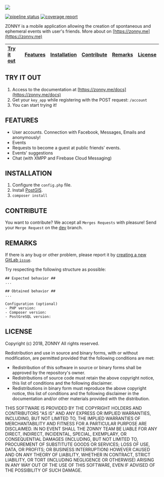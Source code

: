 ![](https://cdn.pbrd.co/images/Hp02HzE.png)

[![pipeline status](https://gitlab.com/baudev/ZONNY_API/badges/v0.2-beta/pipeline.svg)](https://gitlab.com/baudev/ZONNY_API/commits/v0.2-beta)
[![coverage report](https://gitlab.com/baudev/ZONNY_API/badges/v0.2-beta/coverage.svg)](https://gitlab.com/baudev/ZONNY_API/commits/v0.2-beta)

ZONNY is a mobile application allowing the creation of spontaneous and ephemeral events with user's friends. More about on [https://zonny.me](https://zonny.me)

| [Try it out](#try-it-out) | [Features](#features) | [Installation](#installation) | [Contribute](#contribute) | [Remarks](#remarks) | [License](#license) |
| :----------- | :------: | ------------: | :----------- | :------: | ------------: |

## TRY IT OUT
 1. Access to the documentation at [https://zonny.me/docs](https://zonny.me/docs)
 2. Get your `key_app` while registering with the POST request: `/account`
 3. You can start trying it!


## FEATURES

- User accounts. Connection with Facebook, Messages, Emails and anonymously!
- Events
- Requests to become a guest at public friends' events.
- Events' suggestions
- Chat (with XMPP and Firebase Cloud Messaging)

## INSTALLATION

 1. Configure the `config.php` file. 
 2. Install [PostGIS](https://postgis.net/).
 3. ```composer install```


## CONTRIBUTE

You want to contribute? We accept all `Merges Requests` with pleasure!
Send your `Merge Request` on the [dev](https://gitlab.com/baudev/ZONNY_API/tree/master/dev) branch.

## REMARKS

If there is any bug or other problem, please report it by [creating a new GitLab `issue`](https://gitlab.com/baudev/ZONNY_API/issues/new).

Try respecting the following structure as possible:

```
## Expected behavior ##
...

## Obtained behavior ##
...

Configuration (optional)
- PHP version:
- Composer version: 
- PostGreSQL version:
```

## LICENSE

Copyright (c) 2018, ZONNY
All rights reserved. 

Redistribution and use in source and binary forms, with or without modification, are permitted provided that the following conditions are met: 
* Redistribution of this software in source or binary forms shall be approved by the repository's owner.
* Redistributions of source code must retain the above copyright notice, this list of conditions and the following disclaimer. 
* Redistributions in binary form must reproduce the above copyright notice, this list of conditions and the following disclaimer in the documentation and/or other materials provided with the distribution.

THIS SOFTWARE IS PROVIDED BY THE COPYRIGHT HOLDERS AND CONTRIBUTORS "AS IS" AND ANY EXPRESS OR IMPLIED WARRANTIES, INCLUDING, BUT NOT LIMITED TO, THE IMPLIED WARRANTIES OF MERCHANTABILITY AND FITNESS FOR A PARTICULAR PURPOSE ARE DISCLAIMED. IN NO EVENT SHALL THE ZONNY TEAM BE LIABLE FOR ANY DIRECT, INDIRECT, INCIDENTAL, SPECIAL, EXEMPLARY, OR CONSEQUENTIAL DAMAGES (INCLUDING, BUT NOT LIMITED TO, PROCUREMENT OF SUBSTITUTE GOODS OR SERVICES; LOSS OF USE, DATA, OR PROFITS; OR BUSINESS INTERRUPTION) HOWEVER CAUSED AND ON ANY THEORY OF LIABILITY, WHETHER IN CONTRACT, STRICT LIABILITY, OR TORT (INCLUDING NEGLIGENCE OR OTHERWISE) ARISING IN ANY WAY OUT OF THE USE OF THIS SOFTWARE, EVEN IF ADVISED OF THE POSSIBILITY OF SUCH DAMAGE. 